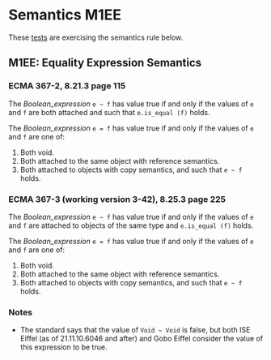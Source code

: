 # Semantics M1EE

These [tests](.) are exercising the semantics rule below.  

## M1EE: Equality Expression Semantics

### ECMA 367-2, 8.21.3 page 115

The *Boolean\_expression* `e ~ f` has value true if and only if the values of `e` and `f` are both attached and such that `e.is_equal (f)` holds.

The *Boolean\_expression* `e = f` has value true if and only if the values of `e` and `f` are one of:

1. Both void.
2. Both attached to the same object with reference semantics.
3. Both attached to objects with copy semantics, and such that `e ~ f` holds.

### ECMA 367-3 (working version 3-42), 8.25.3 page 225

The *Boolean\_expression* `e ~ f` has value true if and only if the values of `e` and `f` are attached to objects of the same type and `e.is_equal (f)` holds.

The *Boolean\_expression* `e = f` has value true if and only if the values of `e` and `f` are one of:

1. Both void.
2. Both attached to the same object with reference semantics.
3. Both attached to objects with copy semantics, and such that `e ~ f` holds.

### Notes

* The standard says that the value of `Void ~ Void` is false, but both ISE Eiffel (as of 21.11.10.6046 and after) and Gobo Eiffel consider the value of this expression to be true.
